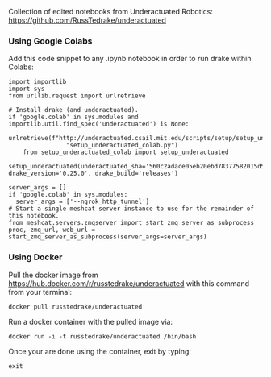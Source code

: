Collection of edited notebooks from Underactuated Robotics: https://github.com/RussTedrake/underactuated

### Using Google Colabs

Add this code snippet to any .ipynb notebook in order to run drake within Colabs:

```
import importlib
import sys
from urllib.request import urlretrieve

# Install drake (and underactuated).
if 'google.colab' in sys.modules and importlib.util.find_spec('underactuated') is None:
    urlretrieve(f"http://underactuated.csail.mit.edu/scripts/setup/setup_underactuated_colab.py",
                "setup_underactuated_colab.py")
    from setup_underactuated_colab import setup_underactuated
    setup_underactuated(underactuated_sha='560c2adace05eb20ebd78377582015d5b2d3859a', drake_version='0.25.0', drake_build='releases')

server_args = []
if 'google.colab' in sys.modules:
  server_args = ['--ngrok_http_tunnel']
# Start a single meshcat server instance to use for the remainder of this notebook.
from meshcat.servers.zmqserver import start_zmq_server_as_subprocess
proc, zmq_url, web_url = start_zmq_server_as_subprocess(server_args=server_args)
```

### Using Docker

Pull the docker image from https://hub.docker.com/r/russtedrake/underactuated with this command from your terminal:

```
docker pull russtedrake/underactuated
``` 
  
Run a docker container with the pulled image via:
```
docker run -i -t russtedrake/underactuated /bin/bash
``` 
  
Once your are done using the container, exit by typing:
```
exit
``` 
  
